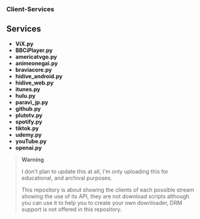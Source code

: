 ### Client-Services


## Services 

- **ViX.py**
- **BBCiPlayer.py**
- **americatvgo.py**
- **animeonegai.py**
- **braviacore.py**
- **hidive_android.py**
- **hidive_web.py**
- **itunes.py**
- **hulu.py**
- **paravi_jp.py**
- **github.py**
- **plutotv.py**
- **spotify.py**
- **tiktok.py**
- **udemy.py**
- **youTube.py**
- **openai.py**

> **Warning**
>
> I don't plan to update this at all, I'm only uploading this for educational, and archival purposes.
>
> This repository is about showing the clients of each possible stream showing the use of its API, they are not download scripts although you can use it to help you to create your own downloader, DRM support is not offered in this repository.

